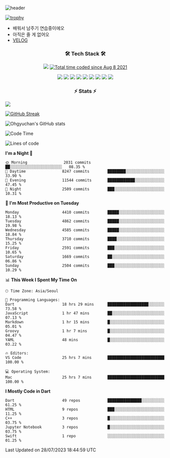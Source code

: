 <!--
**Ohgyuchan/Ohgyuchan** is a ✨ _special_ ✨ repository because its `README.md` (this file) appears on your GitHub profile.

Here are some ideas to get you started:

- 🔭 I’m currently working on ...
- 🌱 I’m currently learning ...
- 👯 I’m looking to collaborate on ...
- 🤔 I’m looking for help with ...
- 💬 Ask me about ...
- 📫 How to reach me: ...
- 😄 Pronouns: ...
- ⚡ Fun fact: ...
-->
![header](https://capsule-render.vercel.app/api?type=soft&color=auto&height=150&section=header&text=Ohgyuchan&fontSize=80&animation=twinkling)

[![trophy](https://github-profile-trophy.vercel.app/?username=Ohgyuchan&column=-1)](https://github.com/ryo-ma/github-profile-trophy)

<!-- ### Hi there 👋 -->
  * 배워서 남주기 연습중이에오
  * 아직은 줄 게 없어오
  * [VELOG](https://velog.io/@terman)



<h3 align="center"><b>🛠 Tech Stack 🛠</b></h3>

<p align="center">
<a href="https://hits.seeyoufarm.com"><img src="https://hits.seeyoufarm.com/api/count/incr/badge.svg?url=https%3A%2F%2Fgithub.com%2FOhgyuchan&count_bg=%2379C83D&title_bg=%23555555&icon=&icon_color=%23E7E7E7&title=visitors+%F0%9F%99%8C&edge_flat=false"/></a> <a href="https://wakatime.com/@9d35e6a9-2400-4e9b-b741-9597e6de1373"><img src="https://wakatime.com/badge/user/9d35e6a9-2400-4e9b-b741-9597e6de1373.svg" alt="Total time coded since Aug 8 2021" /></a></p>


<p align="center">
<img src="https://img.shields.io/badge/HTML5-E34F26?style=flat-square&logo=HTML5&logoColor=white"/></a>
<img src="https://img.shields.io/badge/CSS3-1572B6?style=flat-square&logo=CSS3&logoColor=white"/></a>
<img src="https://img.shields.io/badge/JavaScript-F7DF1E?style=flat-square&logo=JavaScript&logoColor=white"/></a>
<!-- <img src="https://img.shields.io/badge/Node.js-339933?style=flat-square&logo=Node.js&logoColor=white"/></a> &nbsp -->
<img src="https://img.shields.io/badge/Android-3DDC84?style=flat-square&logo=Android&logoColor=white"/></a> 
<img src="https://img.shields.io/badge/Flutter-02569B?style=flat-square&logo=Flutter&logoColor=white"></a> 
<img src="https://img.shields.io/badge/Dart-0175C2?style=flat-square&logo=Dart&logoColor=white"></a> 
<!-- <img src="https://img.shields.io/badge/R-0175C2?style=flat-square&logo=R&logoColor=white"></a> &nbsp -->
<!-- <img src="https://img.shields.io/badge/MongoDB-47A248?style=flat-square&logo=MongoDB&logoColor=white"/></a> &nbsp -->
<!-- <img src="https://img.shields.io/badge/MySQL-4479A1?style=flat-square&logo=MySQL&logoColor=white"/></a> &nbsp -->
<img src="https://img.shields.io/badge/c++-00599C?style=flat-square&logo=c%2B%2B&logoColor=white"/></a> 
<img src="https://img.shields.io/badge/python-0175C2?style=flat-square&logo=python&logoColor=white"></a> 
<img src="https://img.shields.io/badge/github-181717?style=flat-square&logo=github&logoColor=white"></a> 
<!-- <img src="https://img.shields.io/badge/unity-FCC624?style=flat-square&logo=unity&logoColor=black"></a>  -->
<!-- <img src="https://img.shields.io/badge/Amazon AWS-232F3E?style=flat-square&logo=Amazon%20AWS&logoColor=white"/></a> &nbsp -->
</p></b>

<h3 align="center"><b>⚡️ Stats ⚡️</b></h3>

<!--OPGC-->
<a href="https://opgc.me/#/users/Ohgyuchan" target="_blank"><img src="https://api.opgc.me/githubs/users/Ohgyuchan/tag/?theme=rainbow" /></a>  

[![GitHub Streak](https://github-readme-streak-stats.herokuapp.com?user=Ohgyuchan)](https://git.io/streak-stats)

![Ohgyuchan's GitHub stats](https://github-readme-stats.vercel.app/api?username=Ohgyuchan&include_all_commits=true&count_private=true&theme=buefy)
  
<!--START_SECTION:waka-->
![Code Time](http://img.shields.io/badge/Code%20Time-1%2C233%20hrs%2021%20mins-blue)

![Lines of code](https://img.shields.io/badge/From%20Hello%20World%20I%27ve%20Written-34.4%20million%20lines%20of%20code-blue)

**I'm a Night 🦉** 

```text
🌞 Morning                2031 commits        ██░░░░░░░░░░░░░░░░░░░░░░░   08.35 % 
🌆 Daytime                8247 commits        ████████░░░░░░░░░░░░░░░░░   33.90 % 
🌃 Evening                11544 commits       ████████████░░░░░░░░░░░░░   47.45 % 
🌙 Night                  2509 commits        ███░░░░░░░░░░░░░░░░░░░░░░   10.31 % 
```
📅 **I'm Most Productive on Tuesday** 

```text
Monday                   4410 commits        █████░░░░░░░░░░░░░░░░░░░░   18.13 % 
Tuesday                  4862 commits        █████░░░░░░░░░░░░░░░░░░░░   19.98 % 
Wednesday                4585 commits        █████░░░░░░░░░░░░░░░░░░░░   18.84 % 
Thursday                 3710 commits        ████░░░░░░░░░░░░░░░░░░░░░   15.25 % 
Friday                   2591 commits        ███░░░░░░░░░░░░░░░░░░░░░░   10.65 % 
Saturday                 1669 commits        ██░░░░░░░░░░░░░░░░░░░░░░░   06.86 % 
Sunday                   2504 commits        ███░░░░░░░░░░░░░░░░░░░░░░   10.29 % 
```


📊 **This Week I Spent My Time On** 

```text
🕑︎ Time Zone: Asia/Seoul

💬 Programming Languages: 
Dart                     18 hrs 29 mins      ██████████████████░░░░░░░   73.58 % 
JavaScript               1 hr 47 mins        ██░░░░░░░░░░░░░░░░░░░░░░░   07.13 % 
Markdown                 1 hr 15 mins        █░░░░░░░░░░░░░░░░░░░░░░░░   05.01 % 
Groovy                   1 hr 7 mins         █░░░░░░░░░░░░░░░░░░░░░░░░   04.47 % 
YAML                     48 mins             █░░░░░░░░░░░░░░░░░░░░░░░░   03.22 % 

🔥 Editors: 
VS Code                  25 hrs 7 mins       █████████████████████████   100.00 % 

💻 Operating System: 
Mac                      25 hrs 7 mins       █████████████████████████   100.00 % 
```

**I Mostly Code in Dart** 

```text
Dart                     49 repos            ███████████████░░░░░░░░░░   61.25 % 
HTML                     9 repos             ███░░░░░░░░░░░░░░░░░░░░░░   11.25 % 
C++                      3 repos             █░░░░░░░░░░░░░░░░░░░░░░░░   03.75 % 
Jupyter Notebook         3 repos             █░░░░░░░░░░░░░░░░░░░░░░░░   03.75 % 
Swift                    1 repo              ░░░░░░░░░░░░░░░░░░░░░░░░░   01.25 % 
```




 Last Updated on 28/07/2023 18:44:59 UTC
<!--END_SECTION:waka-->
